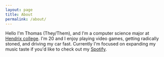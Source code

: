```yaml
---
layout: page
title: About
permalink: /about/
---
```

Hello I'm Thomas (They/Them), and I'm a computer science major at [Hendrix college](https://www.hendrix.edu). I'm 20 and I enjoy playing video games, getting radically stoned, and driving my car fast. Currently I'm focused on expanding my music taste if you'd like to check out my [Spotify](https://open.spotify.com/user/rq1qg5gqm6h8z7pao1o4jj6jv?si=26f74ed7287049c4).
